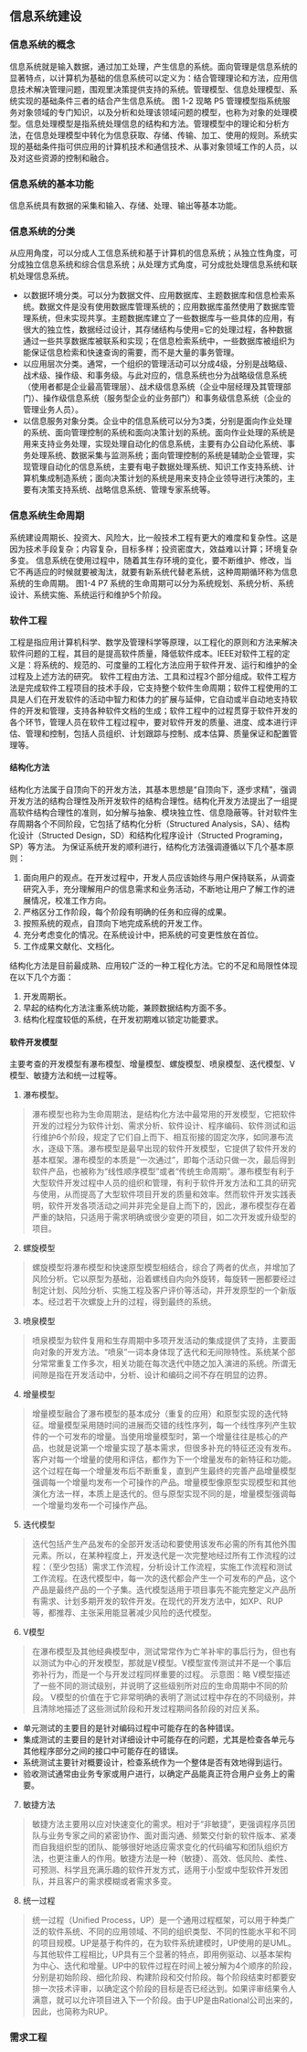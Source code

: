 ## 信息系统建设
### 信息系统的概念
  信息系统就是输入数据，通过加工处理，产生信息的系统。面向管理是信息系统的显著特点，以计算机为基础的信息系统可以定义为：结合管理理论和方法，应用信息技术解决管理问题，围观里决策提供支持的系统。管理模型、信息处理模型、系统实现的基础条件三者的结合产生信息系统。
    图 1-2 现略  P5
  管理模型指系统服务对象领域的专门知识，以及分析和处理该领域问题的模型，也称为对象的处理模型。信息处理模型是指系统处理信息的结构和方法。管理模型中的理论和分析方法，在信息处理模型中转化为信息获取、存储、传输、加工、使用的规则。系统实现的基础条件指可供应用的计算机技术和通信技术、从事对象领域工作的人员，以及对这些资源的控制和融合。
### 信息系统的基本功能
  信息系统具有数据的采集和输入、存储、处理、输出等基本功能。
### 信息系统的分类
  从应用角度，可以分成人工信息系统和基于计算机的信息系统；从独立性角度，可分成独立信息系统和综合信息系统；从处理方式角度，可分成批处理信息系统和联机处理信息系统。
* 以数据环境分类。可以分为数据文件、应用数据库、主题数据库和信息检索系统。数据文件是没有使用数据库管理系统的；应用数据库虽然使用了数据库管理系统，但未实现共享。主题数据库建立了一些数据库与一些具体的应用，有很大的独立性，数据经过设计，其存储结构与使用=它的处理过程，各种数据通过一些共享数据库被联系和实现；在信息检索系统中，一些数据库被组织为能保证信息检索和快速查询的需要，而不是大量的事务管理。
* 以应用层次分类。通常，一个组织的管理活动可以分成4级，分别是战略级、战术级、操作级、和事务级。与此对应的，信息系统也分为战略级信息系统（使用者都是企业最高管理层）、战术级信息系统（企业中层经理及其管理部门）、操作级信息系统（服务型企业的业务部门）和事务级信息系统（企业的管理业务人员）。
* 以信息服务对象分类。企业中的信息系统可以分为3类，分别是面向作业处理的系统、面向管理控制的系统和面向决策计划的系统。面向作业处理的系统是用来支持业务处理，实现处理自动化的信息系统，主要有办公自动化系统、事务处理系统、数据采集与监测系统；面向管理控制的系统是辅助企业管理，实现管理自动化的信息系统，主要有电子数据处理系统、知识工作支持系统、计算机集成制造系统；面向决策计划的系统是用来支持企业领导进行决策的，主要有决策支持系统、战略信息系统、管理专家系统等。

### 信息系统生命周期
  系统建设周期长、投资大、风险大，比一般技术工程有更大的难度和复杂性。这是因为技术手段复杂；内容复杂，目标多样；投资密度大，效益难以计算；环境复杂多变。
  信息系统在使用过程中，随着其生存环境的变化，要不断维护、修改，当它不再适应的时候就要被淘汰，就要有新系统代替老系统，这种周期循环称为信息系统的生命周期。
    图1-4 P7
  系统的生命周期可以分为系统规划、系统分析、系统设计、系统实施、系统运行和维护5个阶段。

### 软件工程
  工程是指应用计算机科学、数学及管理科学等原理，以工程化的原则和方法来解决软件问题的工程，其目的是提高软件质量，降低软件成本。IEEE对软件工程的定义是：将系统的、规范的、可度量的工程化方法应用于软件开发、运行和维护的全过程及上述方法的研究。
  软件工程由方法、工具和过程3个部分组成。软件工程方法是完成软件工程项目的技术手段，它支持整个软件生命周期；软件工程使用的工具是人们在开发软件的活动中智力和体力的扩展与延伸，它自动或半自动地支持软件的开发和管理，支持各种软件文档的生成；软件工程中的过程贯穿于软件开发的各个环节，管理人员在软件工程过程中，要对软件开发的质量、进度、成本进行评估、管理和控制，包括人员组织、计划跟踪与控制、成本估算、质量保证和配置管理等。
#### 结构化方法
  结构化方法属于自顶向下的开发方法，其基本思想是“自顶向下，逐步求精”，强调开发方法的结构合理性及所开发软件的结构合理性。结构化开发方法提出了一组提高软件结构合理性的准则，如分解与抽象、模块独立性、信息隐蔽等。针对软件生存周期各个不同阶段，它包括了结构化分析（Structured Analysis，SA）、结构化设计（Structed Design，SD）和结构化程序设计（Structed Programing，SP）等方法。
  为保证系统开发的顺利进行，结构化方法强调遵循以下几个基本原则：
1. 面向用户的观点。在开发过程中，开发人员应该始终与用户保持联系，从调查研究入手，充分理解用户的信息需求和业务活动，不断地让用户了解工作的进展情况，校准工作方向。
2. 严格区分工作阶段，每个阶段有明确的任务和应得的成果。
3. 按照系统的观点，自顶向下地完成系统的开发工作。
4. 充分考虑变化的情况。在系统设计中，把系统的可变更性放在首位。
5. 工作成果文献化、文档化。

结构化方法是目前最成熟、应用较广泛的一种工程化方法。它的不足和局限性体现在以下几个方面：
1. 开发周期长。
2. 早起的结构化方法注重系统功能，兼顾数据结构方面不多。
3. 结构化程度较低的系统，在开发初期难以锁定功能要求。

#### 软件开发模型
主要考查的开发模型有瀑布模型、增量模型、螺旋模型、喷泉模型、迭代模型、V模型、敏捷方法和统一过程等。
1. 瀑布模型。
> 瀑布模型也称为生命周期法，是结构化方法中最常用的开发模型，它把软件开发的过程分为软件计划、需求分析、软件设计、程序编码、软件测试和运行维护6个阶段，规定了它们自上而下、相互衔接的固定次序，如同瀑布流水，逐级下落。瀑布模型是最早出现的软件开发模型，它提供了软件开发的基本框架。瀑布模型的本质是“一次通过”，即每个活动只做一次，最后得到软件产品，也被称为“线性顺序模型”或者“传统生命周期”。瀑布模型有利于大型软件开发过程中人员的组织和管理，有利于软件开发方法和工具的研究与使用，从而提高了大型软件项目开发的质量和效率。然而软件开发实践表明，软件开发各项活动之间并非完全是自上而下的，因此，瀑布模型存在着严重的缺陷，只适用于需求明确或很少变更的项目，如二次开发或升级型的项目。
2. 螺旋模型
> 螺旋模型将瀑布模型和快速原型模型相结合，综合了两者的优点，并增加了风险分析。它以原型为基础，沿着螺线自内向外旋转，每旋转一圈都要经过制定计划、风险分析、实施工程及客户评价等活动，并开发原型的一个新版本。经过若干次螺旋上升的过程，得到最终的系统。
3. 喷泉模型
> 喷泉模型为软件复用和生存周期中多项开发活动的集成提供了支持，主要面向对象的开发方法。“喷泉”一词本身体现了迭代和无间隙特性。系统某个部分常常重复工作多次，相关功能在每次迭代中随之加入演进的系统。所谓无间隙是指在开发活动中，分析、设计和编码之间不存在明显的边界。
4. 增量模型
> 增量模型融合了瀑布模型的基本成分（重复的应用）和原型实现的迭代特征。增量模型采用随时间的进展而交错的线性序列，每一个线性序列产生软件的一个可发布的增量。当使用增量模型时，第一个增量往往是核心的产品，也就是说第一个增量实现了基本需求，但很多补充的特征还没有发布。客户对每一个增量的使用和评估，都作为下一个增量发布的新特征和功能。这个过程在每一个增量发布后不断重复，直到产生最终的完善产品增量模型强调每一个增量均发布一个可操作的产品。增量模型像原型实现模型和其他演化方法一样，本质上是迭代的。但与原型实现不同的是，增量模型强调每一个增量均发布一个可操作产品。
5. 迭代模型
> 迭代包括产生产品发布的全部开发活动和要使用该发布必需的所有其他外围元素。所以，在某种程度上，开发迭代是一次完整地经过所有工作流程的过程：（至少包括）需求工作流程，分析设计工作流程，实施工作流程和测试工作流程。在迭代模型中，每一次的迭代都会产生一个可发布的产品，这个产品是最终产品的一个子集。迭代模型适用于项目事先不能完整定义产品所有需求、计划多期开发的软件开发。在现代的开发方法中，如XP、RUP等，都推荐、主张采用能显著减少风险的迭代模型。
6. V模型
> 在瀑布模型及其他经典模型中，测试常常作为亡羊补牢的事后行为，但也有以测试为中心的开发模型，那就是V模型。V模型宣传测试并不是一个事后弥补行为，而是一个与开发过程同样重要的过程。
   示意图：略
> V模型描述了一些不同的测试级别，并说明了这些级别所对应的生命周期中不同的阶段。
> V模型的价值在于它非常明确的表明了测试过程中存在的不同级别，并且清除地描述了这些测试阶段和开发过程期间各阶段的对应关系。
* 单元测试的主要目的是针对编码过程中可能存在的各种错误。
* 集成测试的主要目的是针对详细设计中可能存在的问题，尤其是检查各单元与其他程序部分之间的接口中可能存在的错误。
* 系统测试主要针对概要设计，检查系统作为一个整体是否有效地得到运行。
* 验收测试通常由业务专家或用户进行，以确定产品能真正符合用户业务上的需要。
7. 敏捷方法
> 敏捷方法主要用以应对快速变化的需求。相对于“非敏捷”，更强调程序员团队与业务专家之间的紧密协作、面对面沟通、频繁交付新的软件版本、紧凑而自我组织型的团队、能够很好地适应需求变化的代码编写和团队组织方法，也更注重人的作用。敏捷方法是一种（敏捷）、高效、低风险、柔性、可预测、科学且充满乐趣的软件开发方式，适用于小型或中型软件开发团队，并且客户的需求模糊或者需求多变。
8. 统一过程
> 统一过程（Unified Process，UP）是一个通用过程框架，可以用于种类广泛的软件系统、不同的应用领域、不同的组织类型、不同的性能水平和不同的项目规模。UP是基于构件的，在为软件系统建模时，UP使用的是UML。与其他软件工程相比，UP具有三个显著的特点，即用例驱动、以基本架构为中心、迭代和增量。UP中的软件过程在时间上被分解为4个顺序的阶段，分别是初始阶段、细化阶段、构建阶段和交付阶段。每个阶段结束时都要安排一次技术评审，以确定这个阶段的目标是否已经达到。如果评审结果令人满意，就可以允许项目进入下一个阶段。由于UP是由Rational公司出来的，因此，也简称为RUP。

### 需求工程

